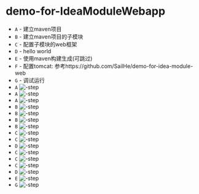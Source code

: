 # demo-for-IdeaModuleWebapp
* `A` - 建立maven项目
* `B` - 建立maven项目的子模块
* `C` - 配置子模块的web框架
* `D` - hello world
* `E` - 使用maven构建生成(可跳过)
* `F` - 配置tomcat: 参考https://github.com/SailHe/demo-for-idea-module-web
* `G` - 调试运行
*  `A` ![-step](docs/assets/step_1_1.png)
*  `A` ![-step](docs/assets/step_1_2.png)
*  `A` ![-step](docs/assets/step_1_3.png)
*  `B` ![-step](docs/assets/step_2.png)
*  `B` ![-step](docs/assets/step_3.png)
*  `B` ![-step](docs/assets/step_4.png)
*  `B` ![-step](docs/assets/step_5.png)
*  `C` ![-step](docs/assets/step_6.png)
*  `C` ![-step](docs/assets/step_7.png)
*  `D` ![-step](docs/assets/step_8.png)
*  `C` ![-step](docs/assets/step_9.png)
*  `C` ![-step](docs/assets/step_10.png)
*  `C` ![-step](docs/assets/step_11.png)
*  `D` ![-step](docs/assets/step_12.png)
*  `E` ![-step](docs/assets/step_13.png)
*  `G` ![-step](docs/assets/step_14.png)

